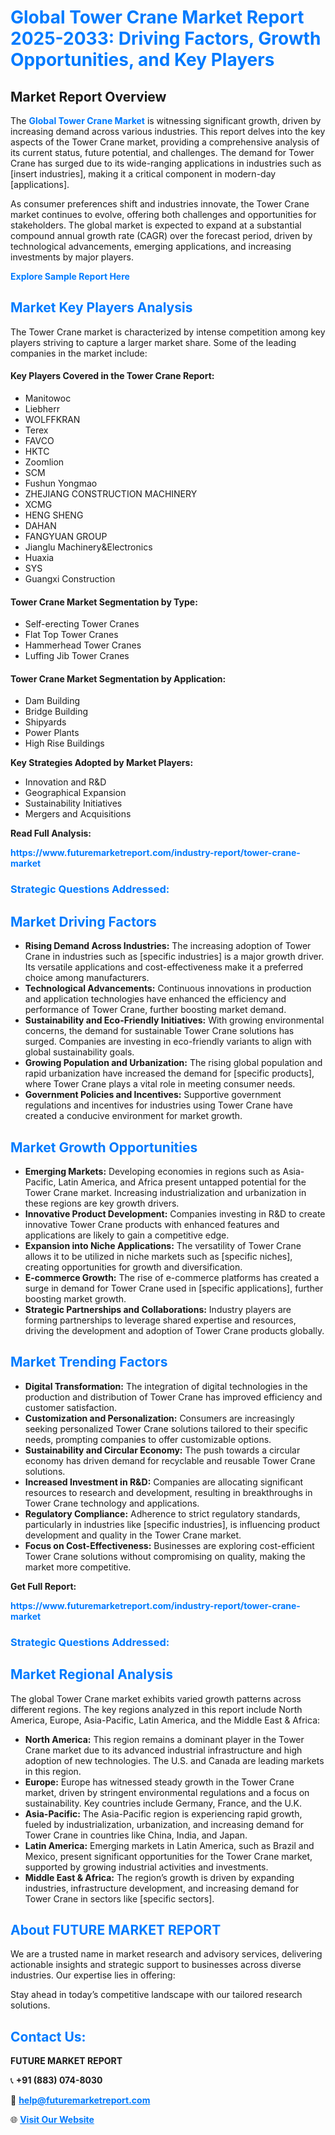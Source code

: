 <h1 style="color: #007BFF;">Global Tower Crane Market Report 2025-2033: Driving Factors, Growth Opportunities, and Key Players</h1>

<section id="overview">
<h2>Market Report Overview</h2>
<p>The <a href="https://www.futuremarketreport.com/industry-report/tower-crane-market" style="color: #007BFF; text-decoration: none;"><strong>Global Tower Crane Market</strong></a> is witnessing significant growth, driven by increasing demand across various industries. This report delves into the key aspects of the Tower Crane market, providing a comprehensive analysis of its current status, future potential, and challenges. The demand for Tower Crane has surged due to its wide-ranging applications in industries such as [insert industries], making it a critical component in modern-day [applications].</p>
<p>As consumer preferences shift and industries innovate, the Tower Crane market continues to evolve, offering both challenges and opportunities for stakeholders. The global market is expected to expand at a substantial compound annual growth rate (CAGR) over the forecast period, driven by technological advancements, emerging applications, and increasing investments by major players.</p>
</section>

<section id="overview">
<p><a href="https://www.futuremarketreport.com/request-sample/reportId=109667" style="color: #007BFF; text-decoration: none;"><strong>Explore Sample Report Here</strong></a></p>
</section>

<section id="key-players">
<h2 style="color: #007BFF;">Market Key Players Analysis</h2>
<p>The Tower Crane market is characterized by intense competition among key players striving to capture a larger market share. Some of the leading companies in the market include:</p>
<h4>Key Players Covered in the Tower Crane Report:</h4>
<ul><li>Manitowoc</li><li>Liebherr</li><li>WOLFFKRAN</li><li>Terex</li><li>FAVCO</li><li>HKTC</li><li>Zoomlion</li><li>SCM</li><li>Fushun Yongmao</li><li>ZHEJIANG CONSTRUCTION MACHINERY</li><li>XCMG</li><li>HENG SHENG</li><li>DAHAN</li><li>FANGYUAN GROUP</li><li>Jianglu Machinery&amp;Electronics</li><li>Huaxia</li><li>SYS</li><li>Guangxi Construction</li></ul>
<h4>Tower Crane Market Segmentation by Type:</h4>
<ul><li>Self-erecting Tower Cranes</li><li>Flat Top Tower Cranes</li><li>Hammerhead Tower Cranes</li><li>Luffing Jib Tower Cranes</li></ul>

<h4>Tower Crane Market Segmentation by Application:</h4>
<ul><li>Dam Building</li><li>Bridge Building</li><li>Shipyards</li><li>Power Plants</li><li>High Rise Buildings</li></ul>
<p><strong>Key Strategies Adopted by Market Players:</strong></p>
<ul>
<li>Innovation and R&D</li>
<li>Geographical Expansion</li>
<li>Sustainability Initiatives</li>
<li>Mergers and Acquisitions</li>
</ul>
</section>

<section>
<p><strong>Read Full Analysis: </strong></p><a href="https://www.futuremarketreport.com/industry-report/tower-crane-market" style="color: #007BFF; text-decoration: none;"><strong>https://www.futuremarketreport.com/industry-report/tower-crane-market</strong></a>
<h3 style="color: #007BFF;">Strategic Questions Addressed:</h3>
</section>

<section id="driving-factors">
<h2 style="color: #007BFF;">Market Driving Factors</h2>
<ul>
<li><strong>Rising Demand Across Industries:</strong> The increasing adoption of Tower Crane in industries such as [specific industries] is a major growth driver. Its versatile applications and cost-effectiveness make it a preferred choice among manufacturers.</li>
<li><strong>Technological Advancements:</strong> Continuous innovations in production and application technologies have enhanced the efficiency and performance of Tower Crane, further boosting market demand.</li>
<li><strong>Sustainability and Eco-Friendly Initiatives:</strong> With growing environmental concerns, the demand for sustainable Tower Crane solutions has surged. Companies are investing in eco-friendly variants to align with global sustainability goals.</li>
<li><strong>Growing Population and Urbanization:</strong> The rising global population and rapid urbanization have increased the demand for [specific products], where Tower Crane plays a vital role in meeting consumer needs.</li>
<li><strong>Government Policies and Incentives:</strong> Supportive government regulations and incentives for industries using Tower Crane have created a conducive environment for market growth.</li>
</ul>
</section>

<section id="growth-opportunities">
<h2 style="color: #007BFF;">Market Growth Opportunities</h2>
<ul>
<li><strong>Emerging Markets:</strong> Developing economies in regions such as Asia-Pacific, Latin America, and Africa present untapped potential for the Tower Crane market. Increasing industrialization and urbanization in these regions are key growth drivers.</li>
<li><strong>Innovative Product Development:</strong> Companies investing in R&D to create innovative Tower Crane products with enhanced features and applications are likely to gain a competitive edge.</li>
<li><strong>Expansion into Niche Applications:</strong> The versatility of Tower Crane allows it to be utilized in niche markets such as [specific niches], creating opportunities for growth and diversification.</li>
<li><strong>E-commerce Growth:</strong> The rise of e-commerce platforms has created a surge in demand for Tower Crane used in [specific applications], further boosting market growth.</li>
<li><strong>Strategic Partnerships and Collaborations:</strong> Industry players are forming partnerships to leverage shared expertise and resources, driving the development and adoption of Tower Crane products globally.</li>
</ul>
</section>

<section id="trending-factors">
<h2 style="color: #007BFF;">Market Trending Factors</h2>
<ul>
<li><strong>Digital Transformation:</strong> The integration of digital technologies in the production and distribution of Tower Crane has improved efficiency and customer satisfaction.</li>
<li><strong>Customization and Personalization:</strong> Consumers are increasingly seeking personalized Tower Crane solutions tailored to their specific needs, prompting companies to offer customizable options.</li>
<li><strong>Sustainability and Circular Economy:</strong> The push towards a circular economy has driven demand for recyclable and reusable Tower Crane solutions.</li>
<li><strong>Increased Investment in R&D:</strong> Companies are allocating significant resources to research and development, resulting in breakthroughs in Tower Crane technology and applications.</li>
<li><strong>Regulatory Compliance:</strong> Adherence to strict regulatory standards, particularly in industries like [specific industries], is influencing product development and quality in the Tower Crane market.</li>
<li><strong>Focus on Cost-Effectiveness:</strong> Businesses are exploring cost-efficient Tower Crane solutions without compromising on quality, making the market more competitive.</li>
</ul>
</section>

<section>
<p><strong>Get Full Report: </strong></p><a href="https://www.futuremarketreport.com/industry-report/tower-crane-market" style="color: #007BFF; text-decoration: none;"><strong>https://www.futuremarketreport.com/industry-report/tower-crane-market</strong></a>
<h3 style="color: #007BFF;">Strategic Questions Addressed:</h3>
</section>


<section id="regional-analysis">
<h2 style="color: #007BFF;">Market Regional Analysis</h2>
<p>The global Tower Crane market exhibits varied growth patterns across different regions. The key regions analyzed in this report include North America, Europe, Asia-Pacific, Latin America, and the Middle East & Africa:</p>
<ul>
<li><strong>North America:</strong> This region remains a dominant player in the Tower Crane market due to its advanced industrial infrastructure and high adoption of new technologies. The U.S. and Canada are leading markets in this region.</li>
<li><strong>Europe:</strong> Europe has witnessed steady growth in the Tower Crane market, driven by stringent environmental regulations and a focus on sustainability. Key countries include Germany, France, and the U.K.</li>
<li><strong>Asia-Pacific:</strong> The Asia-Pacific region is experiencing rapid growth, fueled by industrialization, urbanization, and increasing demand for Tower Crane in countries like China, India, and Japan.</li>
<li><strong>Latin America:</strong> Emerging markets in Latin America, such as Brazil and Mexico, present significant opportunities for the Tower Crane market, supported by growing industrial activities and investments.</li>
<li><strong>Middle East & Africa:</strong> The region’s growth is driven by expanding industries, infrastructure development, and increasing demand for Tower Crane in sectors like [specific sectors].</li>
</ul>
</section>

<footer>
<h2 style="color: #007BFF;">About FUTURE MARKET REPORT</h2>
<p>We are a trusted name in market research and advisory services, delivering actionable insights and strategic support to businesses across diverse industries. Our expertise lies in offering:</p>

<p>Stay ahead in today’s competitive landscape with our tailored research solutions.</p>

<h2 style="color: #007BFF;">Contact Us:</h2>
<p><strong>FUTURE MARKET REPORT</strong></p>
<p>📞 <strong>+91 (883) 074-8030</strong></p>
<p>📧 <strong><a href="mailto:help@futuremarketreport.com" style="color: #007BFF;">help@futuremarketreport.com</a></strong></p>
<p>🌐 <strong><a href="https://www.futuremarketreport.com/" style="color: #007BFF;">Visit Our Website</a></strong></p>
</footer>